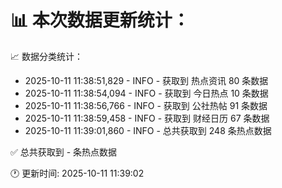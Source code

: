 📊 本次数据更新统计：
==========================

📈 数据分类统计：
- 2025-10-11 11:38:51,829 - INFO - 获取到 热点资讯 80 条数据
- 2025-10-11 11:38:54,094 - INFO - 获取到 今日热点 10 条数据
- 2025-10-11 11:38:56,766 - INFO - 获取到 公社热帖 91 条数据
- 2025-10-11 11:38:59,458 - INFO - 获取到 财经日历 67 条数据
- 2025-10-11 11:39:01,860 - INFO - 总共获取到 248 条热点数据

✅ 总共获取到 - 条热点数据

🕐 更新时间: 2025-10-11 11:39:02
